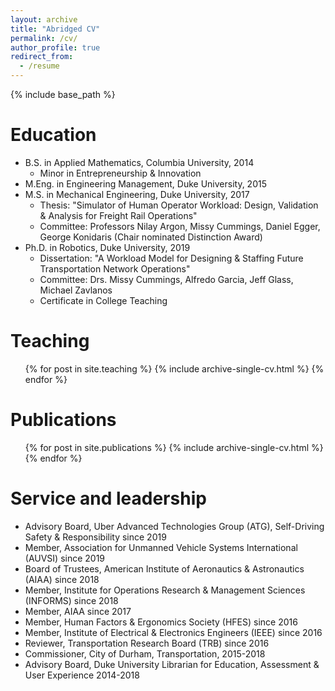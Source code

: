 ```yaml
---
layout: archive
title: "Abridged CV"
permalink: /cv/
author_profile: true
redirect_from:
  - /resume
---
```


{% include base_path %}

Education
======
* B.S. in Applied Mathematics, Columbia University, 2014
  * Minor in Entrepreneurship & Innovation
* M.Eng. in Engineering Management, Duke University, 2015
* M.S. in Mechanical Engineering, Duke University, 2017
  * Thesis: "Simulator of Human Operator Workload: Design, Validation & Analysis for Freight Rail Operations"
  * Committee: Professors Nilay Argon, Missy Cummings, Daniel Egger, George Konidaris (Chair nominated Distinction Award)
* Ph.D. in Robotics, Duke University, 2019
  * Dissertation: "A Workload Model for Designing & Staffing Future Transportation Network Operations"
  * Committee: Drs. Missy Cummings, Alfredo Garcia, Jeff Glass, Michael Zavlanos
  * Certificate in College Teaching

Teaching
======
  <ul>{% for post in site.teaching %}
    {% include archive-single-cv.html %}
  {% endfor %}</ul>

Publications
======
  <ul>{% for post in site.publications %}
    {% include archive-single-cv.html %}
  {% endfor %}</ul>
    
Service and leadership
======
* Advisory Board, Uber Advanced Technologies Group (ATG), Self-Driving Safety & Responsibility since 2019
* Member, Association for Unmanned Vehicle Systems International (AUVSI) since 2019
* Board of Trustees, American Institute of Aeronautics & Astronautics (AIAA) since 2018
* Member, Institute for Operations Research & Management Sciences (INFORMS) since 2018
* Member, AIAA since 2017
* Member, Human Factors & Ergonomics Society (HFES) since 2016
* Member, Institute of Electrical & Electronics Engineers (IEEE) since 2016
* Reviewer, Transportation Research Board (TRB) since 2016
* Commissioner, City of Durham, Transportation, 2015-2018
* Advisory Board, Duke University Librarian for Education, Assessment & User Experience 2014-2018
